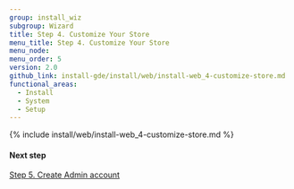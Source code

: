 ```yaml
---
group: install_wiz
subgroup: Wizard
title: Step 4. Customize Your Store
menu_title: Step 4. Customize Your Store
menu_node:
menu_order: 5
version: 2.0
github_link: install-gde/install/web/install-web_4-customize-store.md
functional_areas:
  - Install
  - System
  - Setup
---
```


{% include install/web/install-web_4-customize-store.md %}

#### Next step
<a href="{{page.baseurl}}/install-gde/install/web/install-web_5-create-admin.html">Step 5. Create Admin account</a>
